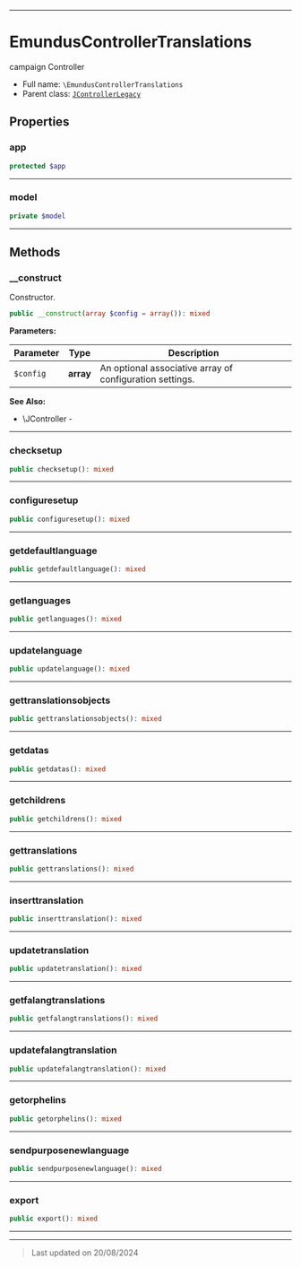 ***

# EmundusControllerTranslations

campaign Controller



* Full name: `\EmundusControllerTranslations`
* Parent class: [`JControllerLegacy`](./JControllerLegacy.md)



## Properties


### app



```php
protected $app
```






***

### model



```php
private $model
```






***

## Methods


### __construct

Constructor.

```php
public __construct(array $config = array()): mixed
```








**Parameters:**

| Parameter | Type | Description |
|-----------|------|-------------|
| `$config` | **array** | An optional associative array of configuration settings. |





**See Also:**

* \JController - 

***

### checksetup



```php
public checksetup(): mixed
```












***

### configuresetup



```php
public configuresetup(): mixed
```












***

### getdefaultlanguage



```php
public getdefaultlanguage(): mixed
```












***

### getlanguages



```php
public getlanguages(): mixed
```












***

### updatelanguage



```php
public updatelanguage(): mixed
```












***

### gettranslationsobjects



```php
public gettranslationsobjects(): mixed
```












***

### getdatas



```php
public getdatas(): mixed
```












***

### getchildrens



```php
public getchildrens(): mixed
```












***

### gettranslations



```php
public gettranslations(): mixed
```












***

### inserttranslation



```php
public inserttranslation(): mixed
```












***

### updatetranslation



```php
public updatetranslation(): mixed
```












***

### getfalangtranslations



```php
public getfalangtranslations(): mixed
```












***

### updatefalangtranslation



```php
public updatefalangtranslation(): mixed
```












***

### getorphelins



```php
public getorphelins(): mixed
```












***

### sendpurposenewlanguage



```php
public sendpurposenewlanguage(): mixed
```












***

### export



```php
public export(): mixed
```












***


***
> Last updated on 20/08/2024
